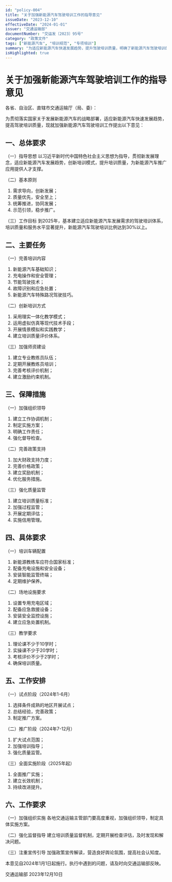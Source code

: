 ```yaml
---
id: "policy-004"
title: "关于加强新能源汽车驾驶培训工作的指导意见"
issueDate: "2023-12-10"
effectiveDate: "2024-01-01"
issuer: "交通运输部"
documentNumber: "交运发〔2023〕95号"
category: "政策文件"
tags: ["新能源汽车", "培训规范", "专项培训"]
summary: "为适应新能源汽车快速发展趋势，提升驾驶培训质量，明确了新能源汽车驾驶培训的基本要求、课程设置、师资条件等内容。"
isHighlighted: true
---
```


# 关于加强新能源汽车驾驶培训工作的指导意见

各省、自治区、直辖市交通运输厅（局、委）：

为贯彻落实国家关于发展新能源汽车的战略部署，适应新能源汽车快速发展趋势，提高驾驶培训质量，现就加强新能源汽车驾驶培训工作提出以下意见：

## 一、总体要求

（一）指导思想
以习近平新时代中国特色社会主义思想为指导，贯彻新发展理念，适应新能源汽车发展趋势，创新培训模式，提升培训质量，为新能源汽车推广应用提供人才支撑。

（二）基本原则
1. 需求导向，创新发展；
2. 质量优先，安全至上；
3. 统筹推进，协同发展；
4. 示范引领，稳步推广。

（三）工作目标
到2025年，基本建立适应新能源汽车发展需求的驾驶培训体系，培训质量和服务水平显著提升，新能源汽车驾驶培训比例达到30%以上。

## 二、主要任务

（一）完善培训内容
1. 新能源汽车基础知识；
2. 充电操作和安全管理；
3. 节能驾驶技术；
4. 故障识别和应急处置；
5. 新能源汽车特殊路况驾驶技巧。

（二）创新培训方式
1. 采用理实一体化教学模式；
2. 运用虚拟仿真等现代技术手段；
3. 开展情景模拟和实践教学；
4. 建立培训质量评价体系。

（三）加强师资建设
1. 建立专业教练员队伍；
2. 定期开展教练员培训；
3. 完善考核评价机制；
4. 建立激励约束机制。

## 三、保障措施

（一）加强组织领导
1. 建立工作协调机制；
2. 制定实施方案；
3. 明确工作责任；
4. 强化督导检查。

（二）完善政策支持
1. 加大财政支持力度；
2. 完善价格政策；
3. 建立奖励机制；
4. 优化服务措施。

（三）强化质量监管
1. 建立培训质量标准；
2. 加强过程监管；
3. 开展定期评估；
4. 实施信用管理。

## 四、具体要求

（一）培训车辆配置
1. 新能源教练车应符合国家标准；
2. 配备充电设施和安全设备；
3. 安装智能监管终端；
4. 定期维护保养。

（二）场地设施要求
1. 设置专用充电区域；
2. 配备应急救援设备；
3. 安装安全监控设施；
4. 建立应急处置机制。

（三）教学要求
1. 理论课不少于10学时；
2. 实操课不少于20学时；
3. 考核评价不少于2学时；
4. 确保培训质量。

## 五、工作安排

（一）试点阶段（2024年1-6月）
1. 选择条件成熟的地区开展试点；
2. 总结经验，完善政策；
3. 制定推广方案。

（二）推广阶段（2024年7-12月）
1. 扩大试点范围；
2. 加强培训指导；
3. 强化质量监管。

（三）全面实施阶段（2025年起）
1. 全面推广实施；
2. 建立长效机制；
3. 持续改进提升。

## 六、工作要求

（一）加强组织实施
各地交通运输主管部门要高度重视，加强组织领导，制定具体实施方案。

（二）强化监督指导
建立培训质量监督机制，定期开展检查评估，及时发现和解决问题。

（三）注重宣传引导
加强政策宣传解读，营造良好舆论氛围，提高社会认知度。

本意见自2024年1月1日起施行。执行中遇到的问题，请及时向交通运输部反映。

交通运输部
2023年12月10日 